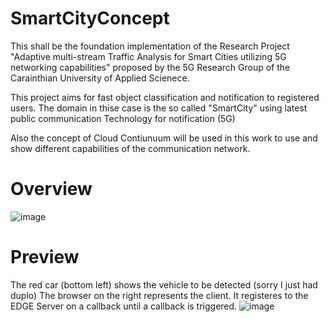 # SmartCityConcept
This shall be the foundation implementation of the Research Project "Adaptive multi-stream Traffic Analysis for Smart Cities utilizing 5G networking capabilities" proposed by the 5G Research Group of the Carainthian University of Applied Scienece.

This project aims for fast object classification and notification to registered users. The domain in thise case is the so called "SmartCity" using latest public communication Technology for notification (5G)

Also the concept of Cloud Contiunuum will be used in this work to use and show different capabilities of the communication network.

# Overview
![image](https://user-images.githubusercontent.com/15867392/139539268-554f20ea-19dc-4d58-a395-5db500dda536.png)

# Preview
The red car (bottom left) shows the vehicle to be detected (sorry I just had duplo)
The browser on the right represents the client. It registeres to the EDGE Server on a callback until a callback is triggered.
![image](https://user-images.githubusercontent.com/15867392/139539015-772ecd45-83fd-42ef-8b2f-15170c3723dd.png)

